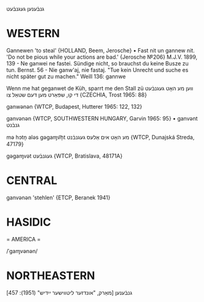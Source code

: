 גנבֿענען
געגנבֿעט

WESTERN
========

Gannewen 'to steal' {HOLLAND, Beem, Jerosche}
	•	Fast nit un gannew nit. 'Do not be pious while your actions are bad.' {Jerosche №206}
M.J.V. 1899, 139 - Ne ganwei ne fastei. Sündige nicht, so brauchst du keine Busze zu tun.
Bernst. 56 - Nie ganw'aj, nie fastaj. "Tue kein Unrecht und suche es nicht später gut zu machen."
Weill 136: gannwe

Wenn me hat geganwet de Küh, sparrt me den Stall zü  ווען מע האָט געגנבֿעט די קו, שפּאַרט מען דעם שטאַל צו {CZECHIA, Trost 1965: 88}

ganwənən {WTCP, Budapest, Hutterer 1965: 122, 132}

ganvənən {WTCP, SOUTHWESTERN HUNGARY, Garvin 1965: 95}
	•	ganvənt גנבֿנט

mə hɔtn̩ aləs gəgaɱv͡n̩t מע האָט אים אַלעס געגנבֿנט {WTCP, Dunajská Streda, 47179}

gəgaɱvət געגנבֿעט {WTCP, Bratislava, 48171A} 

CENTRAL
========

ganvənən 'stehlen' {ETCP, Beranek 1941}

HASIDIC
=======
= AMERICA = 

/ˈgaɱvənən/

NORTHEASTERN
==============

גנבֿענען
[מאַרק, "אונדזער ליטווישער ייִדיש" (1951): 457]